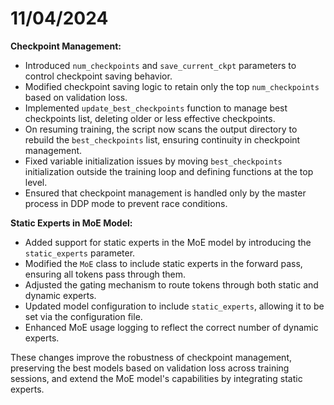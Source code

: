 # 11/04/2024

**Checkpoint Management:**

- Introduced `num_checkpoints` and `save_current_ckpt` parameters to control checkpoint saving behavior.
- Modified checkpoint saving logic to retain only the top `num_checkpoints` based on validation loss.
- Implemented `update_best_checkpoints` function to manage best checkpoints list, deleting older or less effective checkpoints.
- On resuming training, the script now scans the output directory to rebuild the `best_checkpoints` list, ensuring continuity in checkpoint management.
- Fixed variable initialization issues by moving `best_checkpoints` initialization outside the training loop and defining functions at the top level.
- Ensured that checkpoint management is handled only by the master process in DDP mode to prevent race conditions.

**Static Experts in MoE Model:**

- Added support for static experts in the MoE model by introducing the `static_experts` parameter.
- Modified the `MoE` class to include static experts in the forward pass, ensuring all tokens pass through them.
- Adjusted the gating mechanism to route tokens through both static and dynamic experts.
- Updated model configuration to include `static_experts`, allowing it to be set via the configuration file.
- Enhanced MoE usage logging to reflect the correct number of dynamic experts.

These changes improve the robustness of checkpoint management, preserving the best models based on validation loss across training sessions, and extend the MoE model's capabilities by integrating static experts.
